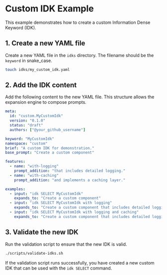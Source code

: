 # Custom IDK Example

This example demonstrates how to create a custom Information Dense Keyword (IDK).

## 1. Create a new YAML file

Create a new YAML file in the `idks` directory. The filename should be the `keyword` in snake_case.

```bash
touch idks/my_custom_idk.yaml
```

## 2. Add the IDK content

Add the following content to the new YAML file. This structure allows the expansion engine to compose prompts.

```yaml
meta:
  id: "custom.MyCustomIdk"
  version: "0.1.0"
  status: "draft"
  authors: ["@your_github_username"]

keyword: "MyCustomIdk"
namespace: "custom"
brief: "A custom IDK for demonstration."
base_prompt: "Create a custom component"

features:
  - name: "with-logging"
    prompt_addition: "that includes detailed logging."
  - name: "with-caching"
    prompt_addition: "and implements a caching layer."

examples:
  - input: "idk SELECT MyCustomIdk"
    expands_to: "Create a custom component"
  - input: "idk SELECT MyCustomIdk with logging"
    expands_to: "Create a custom component that includes detailed logging."
  - input: "idk SELECT MyCustomIdk with logging and caching"
    expands_to: "Create a custom component that includes detailed logging and implements a caching layer."
```

## 3. Validate the new IDK

Run the validation script to ensure that the new IDK is valid.

```bash
./scripts/validate-idks.sh
```

If the validation script runs successfully, you have created a new custom IDK that can be used with the `idk SELECT` command.
